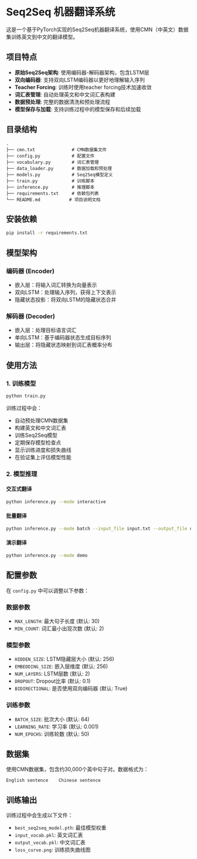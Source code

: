 # Seq2Seq 机器翻译系统

这是一个基于PyTorch实现的Seq2Seq机器翻译系统，使用CMN（中英文）数据集训练英文到中文的翻译模型。

## 项目特点

- **原始Seq2Seq架构**: 使用编码器-解码器架构，包含LSTM层
- **双向编码器**: 支持双向LSTM编码器以更好地理解输入序列
- **Teacher Forcing**: 训练时使用teacher forcing技术加速收敛
- **词汇表管理**: 自动处理英文和中文词汇表构建
- **数据预处理**: 完整的数据清洗和预处理流程
- **模型保存与加载**: 支持训练过程中的模型保存和后续加载

## 目录结构

```
.
├── cmn.txt              # CMN数据集文件
├── config.py            # 配置文件
├── vocabulary.py        # 词汇表管理
├── data_loader.py       # 数据加载和预处理
├── models.py            # Seq2Seq模型定义
├── train.py             # 训练脚本
├── inference.py         # 推理脚本
├── requirements.txt     # 依赖包列表
└── README.md           # 项目说明文档
```

## 安装依赖

```bash
pip install -r requirements.txt
```

## 模型架构

### 编码器 (Encoder)
- 嵌入层：将输入词汇转换为向量表示
- 双向LSTM：处理输入序列，获得上下文表示
- 隐藏状态投影：将双向LSTM的隐藏状态合并

### 解码器 (Decoder)
- 嵌入层：处理目标语言词汇
- 单向LSTM：基于编码器状态生成目标序列
- 输出层：将隐藏状态映射到词汇表概率分布

## 使用方法

### 1. 训练模型

```bash
python train.py
```

训练过程中会：
- 自动预处理CMN数据集
- 构建英文和中文词汇表
- 训练Seq2Seq模型
- 定期保存模型检查点
- 显示训练进度和损失曲线
- 在验证集上评估模型性能

### 2. 模型推理

#### 交互式翻译
```bash
python inference.py --mode interactive
```

#### 批量翻译
```bash
python inference.py --mode batch --input_file input.txt --output_file output.txt
```

#### 演示翻译
```bash
python inference.py --mode demo
```

## 配置参数

在 `config.py` 中可以调整以下参数：

### 数据参数
- `MAX_LENGTH`: 最大句子长度 (默认: 30)
- `MIN_COUNT`: 词汇最小出现次数 (默认: 2)

### 模型参数
- `HIDDEN_SIZE`: LSTM隐藏层大小 (默认: 256)
- `EMBEDDING_SIZE`: 嵌入层维度 (默认: 256)
- `NUM_LAYERS`: LSTM层数 (默认: 2)
- `DROPOUT`: Dropout比率 (默认: 0.1)
- `BIDIRECTIONAL`: 是否使用双向编码器 (默认: True)

### 训练参数
- `BATCH_SIZE`: 批次大小 (默认: 64)
- `LEARNING_RATE`: 学习率 (默认: 0.001)
- `NUM_EPOCHS`: 训练轮数 (默认: 50)

## 数据集

使用CMN数据集，包含约30,000个英中句子对。数据格式为：
```
English sentence    Chinese sentence
```

## 训练输出

训练过程中会生成以下文件：
- `best_seq2seq_model.pth`: 最佳模型权重
- `input_vocab.pkl`: 英文词汇表
- `output_vocab.pkl`: 中文词汇表
- `loss_curve.png`: 训练损失曲线图

